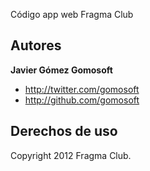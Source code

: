 Código app web Fragma Club


Autores
-------

**Javier Gómez Gomosoft**

+ http://twitter.com/gomosoft
+ http://github.com/gomosoft



Derechos de uso
---------------------

Copyright 2012 Fragma Club.
